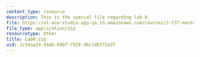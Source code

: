 ```yaml
---
content_type: resource
description: This is the special file regarding lab 0.
file: https://ol-ocw-studio-app-qa.s3.amazonaws.com/courses/2-737-mechatronics-fall-2014/1c54aa24944b89bf792846c7d6772a3f_Lab0.zip
file_type: application/zip
resourcetype: Other
title: Lab0.zip
uid: 1c54aa24-944b-89bf-7928-46c7d6772a3f
---
```

